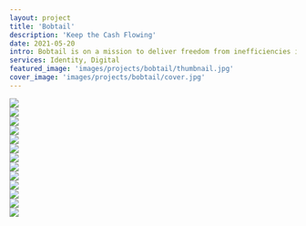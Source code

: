 ```yaml
---
layout: project
title: 'Bobtail'
description: 'Keep the Cash Flowing'
date: 2021-05-20
intro: Bobtail is on a mission to deliver freedom from inefficiencies in the supply chain and make people happy. We worked with the founders to align on brand attributes that reflected their outlook on the future. Through a cheerful color palette, clean illustrations, and photos of real truckers on the job, the brand has a optimistic tone that reflects their vision of a frictionless supply chain.
services: Identity, Digital
featured_image: 'images/projects/bobtail/thumbnail.jpg'
cover_image: 'images/projects/bobtail/cover.jpg'
---
```


<div class="span-12">
    <img src="{{ '/images/projects/bobtail/logo.jpg' | relative_url }}" />
</div>

<div class="span-6 pt1 lg-pt2">
    <img src="{{ '/images/projects/bobtail/attributes.jpg' | relative_url }}" />
</div>
<div class="span-6 start-7 pt1 lg-pt2">
    <img src="{{ '/images/projects/bobtail/cheery-rings.jpg' | relative_url }}" />
</div>

<div class="span-12 pt1 lg-pt2">
    <img src="{{ '/images/projects/bobtail/stationery.jpg' | relative_url }}" />
</div>

<div class="span-6 pt1 lg-pt2">
    <img src="{{ '/images/projects/bobtail/color.jpg' | relative_url }}" />
</div>
<div class="span-6 start-7 pt1 lg-pt2">
    <img src="{{ '/images/projects/bobtail/typography.jpg' | relative_url }}" />
</div>

<div class="span-12 pt1 lg-pt2">
    <img src="{{ '/images/projects/bobtail/photography.jpg' | relative_url }}" />
</div>

<div class="span-4 pt1 lg-pt2">
    <img src="{{ '/images/projects/bobtail/illustration-1.jpg' | relative_url }}" />
</div>
<div class="span-4 start-5 pt1 lg-pt2">
    <img src="{{ '/images/projects/bobtail/illustration-2.jpg' | relative_url }}" />
</div>
<div class="span-4 start-9 pt1 lg-pt2">
    <img src="{{ '/images/projects/bobtail/illustration-3.jpg' | relative_url }}" />
</div>

<div class="span-12 pt1 lg-pt2">
    <img src="{{ '/images/projects/bobtail/social.jpg' | relative_url }}" />
</div>

<div class="span-12 sm-span-6 pt1 lg-pt2">
    <img src="{{ '/images/projects/bobtail/homepage.jpg' | relative_url }}" />
</div>
<div class="span-12 sm-span-6 sm-start-7 pt1 lg-pt2">
    <img src="{{ '/images/projects/bobtail/pricing.jpg' | relative_url }}" />
</div>